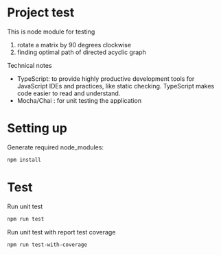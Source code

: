 # Project test

This is node module for testing
1) rotate a matrix by 90 degrees clockwise
2) finding optimal path of directed acyclic graph

Technical notes
* TypeScript: to provide highly productive development tools for JavaScript IDEs and practices, like static checking. TypeScript makes code easier to read and understand.
* Mocha/Chai : for unit testing the application

# Setting up

Generate required node_modules:
```bash
npm install
```

# Test

Run unit test
```bash
npm run test
```

Run unit test with report test coverage
```bash
npm run test-with-coverage
```
